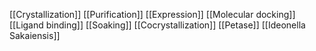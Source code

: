 [[Crystallization]]
[[Purification]]
[[Expression]]
[[Molecular docking]]
[[Ligand binding]]
[[Soaking]]
[[Cocrystallization]]
[[Petase]]
[[Ideonella Sakaiensis]]
